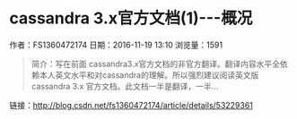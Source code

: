 # cassandra 3.x官方文档(1)---概况
作者：FS1360472174
日期：2016-11-19 13:10
浏览量：1591
> 简介：写在前面 
cassandra3.x官方文档的非官方翻译。翻译内容水平全依赖本人英文水平和对cassandra的理解。所以强烈建议阅读英文版cassandra 3.x 官方文档。此文档一半是翻译，一半...

 链接：http://blog.csdn.net/fs1360472174/article/details/53229361
